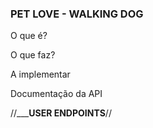 ### PET LOVE - WALKING DOG

O que é?



O que faz?  



A implementar 


Documentação da API

//_________________________________________USER ENDPOINTS______________________________________//

